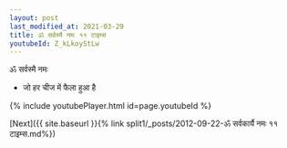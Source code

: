 ```yaml
---
layout: post
last_modified_at: 2021-03-29
title: ॐ सर्वस्मै नमः ११ टाइम्स
youtubeId: Z_kLkoyStLw
---
```

 
 
 ॐ सर्वस्मै नमः  
 
 -  जो हर चीज में फैला हुआ है 
 
  
 
  
 
 
 
 
 
 


{% include youtubePlayer.html id=page.youtubeId %}
 
[Next]({{ site.baseurl }}{% link  split1/_posts/2012-09-22-ॐ सर्वकार्यै नमः ११ टाइम्स.md%})
 
